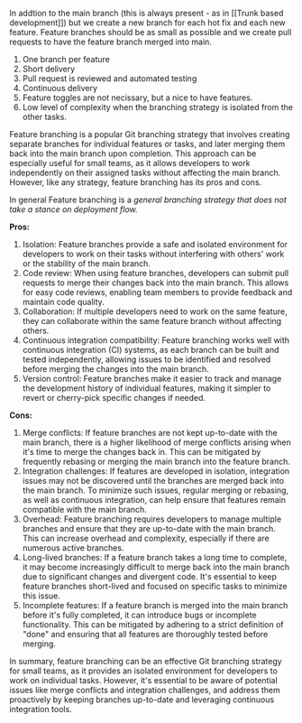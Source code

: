 In addtion to the main branch (this is always present - as in [[Trunk based development]]) but we create a new branch for each hot fix and each new feature.
Feature branches should be as small as possible and we create pull requests to have the feature branch merged into main.

1. One branch per feature
2. Short delivery
3. Pull request is reviewed and automated testing
4. Continuous delivery
5. Feature toggles are not necissary, but a nice to have features.
6. Low level of complexity when the branching strategy is isolated from the other tasks.


Feature branching is a popular Git branching strategy that involves creating separate branches for individual features or tasks, and later merging them back into the main branch upon completion. This approach can be especially useful for small teams, as it allows developers to work independently on their assigned tasks without affecting the main branch. However, like any strategy, feature branching has its pros and cons.

In general Feature branching is a *general branching strategy that does not take a stance on deployment flow.*


**Pros:**

1.  Isolation: Feature branches provide a safe and isolated environment for developers to work on their tasks without interfering with others' work or the stability of the main branch.
2.  Code review: When using feature branches, developers can submit pull requests to merge their changes back into the main branch. This allows for easy code reviews, enabling team members to provide feedback and maintain code quality.
3.  Collaboration: If multiple developers need to work on the same feature, they can collaborate within the same feature branch without affecting others.
4.  Continuous integration compatibility: Feature branching works well with continuous integration (CI) systems, as each branch can be built and tested independently, allowing issues to be identified and resolved before merging the changes into the main branch.
5.  Version control: Feature branches make it easier to track and manage the development history of individual features, making it simpler to revert or cherry-pick specific changes if needed.
    

**Cons:**

1.  Merge conflicts: If feature branches are not kept up-to-date with the main branch, there is a higher likelihood of merge conflicts arising when it's time to merge the changes back in. This can be mitigated by frequently rebasing or merging the main branch into the feature branch.
2.  Integration challenges: If features are developed in isolation, integration issues may not be discovered until the branches are merged back into the main branch. To minimize such issues, regular merging or rebasing, as well as continuous integration, can help ensure that features remain compatible with the main branch.
3.  Overhead: Feature branching requires developers to manage multiple branches and ensure that they are up-to-date with the main branch. This can increase overhead and complexity, especially if there are numerous active branches.
4.  Long-lived branches: If a feature branch takes a long time to complete, it may become increasingly difficult to merge back into the main branch due to significant changes and divergent code. It's essential to keep feature branches short-lived and focused on specific tasks to minimize this issue.
5.  Incomplete features: If a feature branch is merged into the main branch before it's fully completed, it can introduce bugs or incomplete functionality. This can be mitigated by adhering to a strict definition of "done" and ensuring that all features are thoroughly tested before merging.

In summary, feature branching can be an effective Git branching strategy for small teams, as it provides an isolated environment for developers to work on individual tasks. However, it's essential to be aware of potential issues like merge conflicts and integration challenges, and address them proactively by keeping branches up-to-date and leveraging continuous integration tools.


